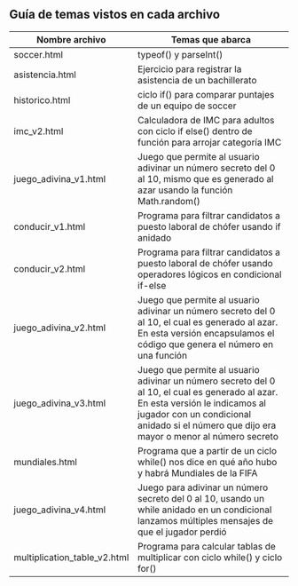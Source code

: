 ## Guía de temas vistos en cada archivo

| Nombre archivo               | Temas que abarca                                                                                                                                                                                                               |
| ---------------------------- | ------------------------------------------------------------------------------------------------------------------------------------------------------------------------------------------------------------------------------ |
| soccer.html                  | typeof() y parseInt()                                                                                                                                                                                                          |
| asistencia.html              | Ejercicio para registrar la asistencia de un bachillerato                                                                                                                                                                      |
| historico.html               | ciclo if() para comparar puntajes de un equipo de soccer                                                                                                                                                                       |
| imc_v2.html                  | Calculadora de IMC para adultos con ciclo if else() dentro de función para arrojar categoría IMC                                                                                                                               |
| juego_adivina_v1.html        | Juego que permite al usuario adivinar un número secreto del 0 al 10, mismo que es generado al azar usando la función Math.random()                                                                                             |
| conducir_v1.html             | Programa para filtrar candidatos a puesto laboral de chófer usando if anidado                                                                                                                                                  |
| conducir_v2.html             | Programa para filtrar candidatos a puesto laboral de chófer usando operadores lógicos en condicional if-else                                                                                                                   |
| juego_adivina_v2.html        | Juego que permite al usuario adivinar un número secreto del 0 al 10, el cual es generado al azar. En esta versión encapsulamos el código que genera el número en una función                                                   |
| juego_adivina_v3.html        | Juego que permite al usuario adivinar un número secreto del 0 al 10, el cual es generado al azar. En esta versión le indicamos al jugador con un condicional anidado si el número que dijo era mayor o menor al número secreto |
| mundiales.html               | Programa que a partir de un ciclo while() nos dice en qué año hubo y habrá Mundiales de la FIFA                                                                                                                                |
| juego_adivina_v4.html        | Juego para adivinar un número secreto del 0 al 10, usando un while anidado en un condicional lanzamos múltiples mensajes de que el jugador perdió                                                                              |
| multiplication_table_v2.html | Programa para calcular tablas de multiplicar con ciclo while() y ciclo for()                                                                                                                                                   |
